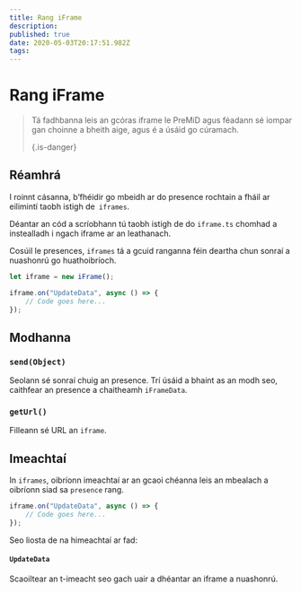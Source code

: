 ```yaml
---
title: Rang iFrame
description:
published: true
date: 2020-05-03T20:17:51.982Z
tags:
---
```


# Rang iFrame
> Tá fadhbanna leis an gcóras iframe le PreMiD agus féadann sé iompar gan choinne a bheith aige, agus é a úsáid go cúramach. 
> 
> {.is-danger}

## Réamhrá

I roinnt cásanna, b’fhéidir go mbeidh ar do presence rochtain a fháil ar eilimintí taobh istigh de` iframes`.

Déantar an cód a scríobhann tú taobh istigh de do `iframe.ts` chomhad a instealladh i ngach iframe ar an leathanach.

Cosúil le presences, `iframes` tá a gcuid ranganna féin deartha chun sonraí a nuashonrú go huathoibríoch.

```typescript
let iframe = new iFrame();

iframe.on("UpdateData", async () => {
    // Code goes here...
});
```

## Modhanna

### `send(Object)`
Seolann sé sonraí chuig an presence. Trí úsáid a bhaint as an modh seo, caithfear an presence a chaitheamh `iFrameData`.

### `getUrl()`
Filleann sé URL an `iframe`.

## Imeachtaí
In `iframes`, oibríonn imeachtaí ar an gcaoi chéanna leis an mbealach a oibríonn siad sa `presence` rang.

```typescript
iframe.on("UpdateData", async () => {
    // Code goes here...
});
```

Seo liosta de na himeachtaí ar fad:

#### `UpdateData`

Scaoiltear an t-imeacht seo gach uair a dhéantar an iframe a nuashonrú.